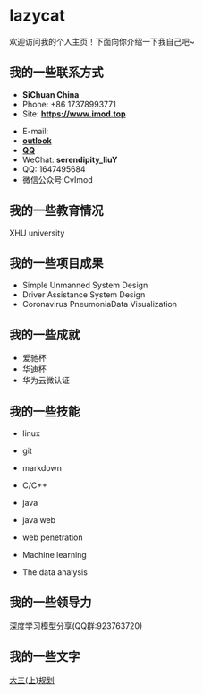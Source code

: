 # lazycat

欢迎访问我的个人主页！下面向你介绍一下我自己吧~

<!-- slide -->

## 我的一些联系方式

-  **SiChuan  China**
-  Phone: +86 17378993771
- Site: **<https://www.imod.top>**

<!-- slide vertical=true -->

-  E-mail:
  - **[outlook](mailto:verylazycat@outlook.com)**
  - **[QQ](mailto:1647495684@qq.com)**
- WeChat: **serendipity_liuY**
- QQ:  1647495684
- 微信公众号:CvImod

<!-- slide -->

## 我的一些教育情况

<!-- slide vertical=true -->

 XHU university

<!-- slide -->

## 我的一些项目成果

<!-- slide vertical=true -->

- Simple Unmanned System Design
- Driver Assistance System Design
- Coronavirus PneumoniaData Visualization

<!-- slide -->

## 我的一些成就

<!-- slide vertical=true -->

-  爱驰杯
-  华迪杯
- 华为云微认证

<!-- slide vertical=true -->



<!-- slide -->

## 我的一些技能

<!-- slide vertical=true -->



- linux

- git

- markdown

  

<!-- slide vertical=true -->



- C/C++

- java

- java web

- web penetration

- Machine learning

- The data analysis

  

<!-- slide -->

## 我的一些领导力

深度学习模型分享(QQ群:923763720)



<!-- slide -->



## 我的一些文字

[大三(上)规划](/_posts/2020-06-11-大三上计划.md)

<!-- slide vertical=true -->

